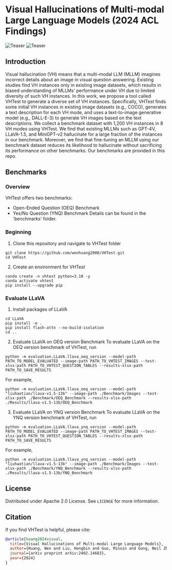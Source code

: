 # Visual Hallucinations of Multi-modal Large Language Models (2024 ACL Findings)

![Teaser](Illustrations/4_examples.png)
![Teaser](Illustrations/4_examples_appendix.png)

## Introduction

Visual hallucination (VH) means that a multi-modal LLM (MLLM) imagines incorrect details about an image in visual question answering. Existing studies find VH instances only in existing image datasets, which results in biased understanding of MLLMs' performance under VH due to limited diversity of such VH instances. In this work, we propose a tool called VHTest to generate a diverse set of VH instances. Specifically, VHTest finds some initial VH instances in existing image datasets (e.g., COCO), generates a text description for each VH mode, and uses a text-to-image generative model (e.g., DALL-E-3) to generate VH images based on the text descriptions. We collect a benchmark dataset with 1,200 VH instances in 8 VH modes using VHTest. We find that existing MLLMs such as GPT-4V, LLaVA-1.5, and MiniGPT-v2 hallucinate for a large fraction of the instances in our benchmark. Moreover, we find that fine-tuning an MLLM using our benchmark dataset reduces its likelihood to hallucinate without sacrificing its performance on other benchmarks. Our benchmarks are provided in this repo.

## Benchmarks

### Overview

VHTest offers two benchmarks:
- Open-Ended Question (OEQ) Benchmark
- Yes/No Question (YNQ) Benchmark
Details can be found in the 'benchmarks' folder.


### Beginning
1. Clone this repository and navigate to VHTest folder
```
git clone https://github.com/wenhuang2000/VHTest.git
cd VHTest
```
2. Create an environment for VHTest
```
conda create -n vhtest python=3.10 -y
conda activate vhtest
pip install --upgrade pip
```

### Evaluate LLaVA
1. Install packages of LLaVA
```
cd LLaVA
pip install -e .
pip install flash-attn --no-build-isolation
cd ..
```

2. Evaluate LLaVA on OEQ version Benchmark
To evaluate LLaVA on the OEQ version benchmark of VHTest, run
```
python -m evaluation.LLaVA.llava_oeq_version --model-path PATH_TO_MODEL_EVALUATED --image-path PATH_TO_VHTEST_IMAGES --test-xlsx-path PATH_TO_VHTEST_QUESTION_TABLES --results-xlsx-path PATH_TO_SAVE_RESULTS
```
For example,
```
python -m evaluation.LLaVA.llava_oeq_version --model-path "liuhaotian/llava-v1.5-13b" --image-path ./Benchmark/Images --test-xlsx-path ./Benchmark/OEQ_Benchmark --results-xlsx-path ./Results/llava-v1.5-13b/OEQ_Benchmark
```

3. Evaluate LLaVA on YNQ version Benchmark
To evaluate LLaVA on the YNQ version benchmark of VHTest, run
```
python -m evaluation.LLaVA.llava_ynq_version --model-path PATH_TO_MODEL_EVALUATED --image-path PATH_TO_VHTEST_IMAGES --test-xlsx-path PATH_TO_VHTEST_QUESTION_TABLES --results-xlsx-path PATH_TO_SAVE_RESULTS
```
For example,
```
python -m evaluation.LLaVA.llava_ynq_version --model-path "liuhaotian/llava-v1.5-13b" --image-path ./Benchmark/Images --test-xlsx-path ./Benchmark/YNQ_Benchmark --results-xlsx-path ./Results/llava-v1.5-13b/YNQ_Benchmark
```

## License

Distributed under Apache 2.0 License. See `LICENSE` for more information.

## Citation

If you find VHTest is helpful, please cite:

```bibtex
@article{huang2024visual,
  title={Visual Hallucinations of Multi-modal Large Language Models},
  author={Huang, Wen and Liu, Hongbin and Guo, Minxin and Gong, Neil Zhenqiang},
  journal={arXiv preprint arXiv:2402.14683},
  year={2024}
}
```
